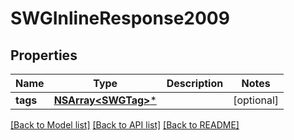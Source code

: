 # SWGInlineResponse2009

## Properties
Name | Type | Description | Notes
------------ | ------------- | ------------- | -------------
**tags** | [**NSArray&lt;SWGTag&gt;***](SWGTag.md) |  | [optional] 

[[Back to Model list]](../README.md#documentation-for-models) [[Back to API list]](../README.md#documentation-for-api-endpoints) [[Back to README]](../README.md)


